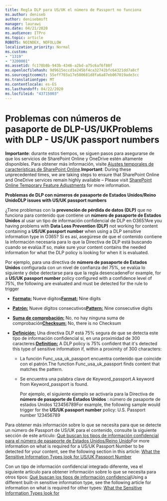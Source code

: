 ```yaml
---
title: Regla DLP para US/UK el número de Passport no funciona
ms.author: deniseb
author: denisebmsft
manager: laurawi
ms.date: 04/21/2020
ms.audience: ITPro
ms.topic: article
ROBOTS: NOINDEX, NOFOLLOW
localization_priority: Normal
ms.custom:
- "1319"
- "3200001"
ms.assetid: fc178b8b-943b-4346-a2bd-a75c6af6f80f
ms.openlocfilehash: 9d9615eccd1e245bf4ca32742bfc64321dd7a8cf
ms.sourcegitcommit: 55eff703a17e500681d8fa6a87eb067019ade3cc
ms.translationtype: MT
ms.contentlocale: es-ES
ms.lasthandoff: 04/22/2020
ms.locfileid: "43715003"
---
```

# <a name="problems-with-dlp---usuk-passport-numbers"></a><span data-ttu-id="dc9da-102">Problemas con números de pasaporte de DLP-US/UK</span><span class="sxs-lookup"><span data-stu-id="dc9da-102">Problems with DLP - US/UK passport numbers</span></span>

<span data-ttu-id="dc9da-103">**Importante**: durante estos tiempos, se siguen pasos para asegurarse de que los servicios de SharePoint Online y OneDrive estén altamente disponibles. Para obtener más información, visite [Ajustes temporales de características de SharePoint Online](https://aka.ms/ODSPAdjustments).</span><span class="sxs-lookup"><span data-stu-id="dc9da-103">**Important**: During these unprecedented times, we are taking steps to ensure that SharePoint Online and OneDrive services remain highly available – Please visit [SharePoint Online Temporary Feature Adjustments](https://aka.ms/ODSPAdjustments) for more information.</span></span>

<span data-ttu-id="dc9da-104">**Problemas de DLP con números de pasaporte de Estados Unidos/Reino Unido**</span><span class="sxs-lookup"><span data-stu-id="dc9da-104">**DLP issues with US/UK passport numbers**</span></span>

<span data-ttu-id="dc9da-105">¿Tiene problemas con la **prevención de pérdida de datos (DLP)** que no funciona para contenido que contiene un **número de pasaporte de Estados Unidos** al usar un tipo de información confidencial de DLP en O365?</span><span class="sxs-lookup"><span data-stu-id="dc9da-105">Are you having problems with **Data Loss Prevention (DLP)** not working for content containing a **US/UK passport number** when using a DLP sensitive information type in O365?</span></span> <span data-ttu-id="dc9da-106">Si es así, asegúrese de que el contenido contiene la información necesaria para lo que la Directiva de DLP está buscando cuando se evalúa.</span><span class="sxs-lookup"><span data-stu-id="dc9da-106">If so, make sure your content contains the needed information for what the DLP policy is looking for when it is evaluated.</span></span>
  
<span data-ttu-id="dc9da-107">Por ejemplo, para una directiva de **número de pasaporte de Estados Unidos** configurada con un nivel de confianza del 75%, se evalúa lo siguiente y debe detectarse para que la regla desencadene</span><span class="sxs-lookup"><span data-stu-id="dc9da-107">For example, for a **US/UK passport number** policy configured with a confidence level of 75%, the following are evaluated and must be detected for the rule to trigger</span></span>
  
- <span data-ttu-id="dc9da-108">**[Formato:](https://docs.microsoft.com/office365/securitycompliance/what-the-sensitive-information-types-look-for#format-77)** Nueve dígitos</span><span class="sxs-lookup"><span data-stu-id="dc9da-108">**[Format:](https://docs.microsoft.com/office365/securitycompliance/what-the-sensitive-information-types-look-for#format-77)** Nine digits</span></span>

- <span data-ttu-id="dc9da-109">**[Patrón:](https://docs.microsoft.com/office365/securitycompliance/what-the-sensitive-information-types-look-for#pattern-77)** Nueve dígitos consecutivos</span><span class="sxs-lookup"><span data-stu-id="dc9da-109">**[Pattern:](https://docs.microsoft.com/office365/securitycompliance/what-the-sensitive-information-types-look-for#pattern-77)** Nine consecutive digits</span></span>

- <span data-ttu-id="dc9da-110">**[Suma de comprobación:](https://docs.microsoft.com/office365/securitycompliance/what-the-sensitive-information-types-look-for#checksum-76)** No, no hay ninguna suma de comprobación</span><span class="sxs-lookup"><span data-stu-id="dc9da-110">**[Checksum:](https://docs.microsoft.com/office365/securitycompliance/what-the-sensitive-information-types-look-for#checksum-76)** No, there is no Checksum</span></span>

- <span data-ttu-id="dc9da-111">**[Definición:](https://docs.microsoft.com/office365/securitycompliance/what-the-sensitive-information-types-look-for#definition-77)** Una directiva DLP está 75% segura de que se detecta este tipo de información confidencial si, en una proximidad de 300 caracteres:</span><span class="sxs-lookup"><span data-stu-id="dc9da-111">**[Definition:](https://docs.microsoft.com/office365/securitycompliance/what-the-sensitive-information-types-look-for#definition-77)** A DLP policy is 75% confident that it's detected this type of sensitive information if, within a proximity of 300 characters:</span></span>

  - <span data-ttu-id="dc9da-112">La función Func_usa_uk_passport encuentra contenido que coincide con el patrón.</span><span class="sxs-lookup"><span data-stu-id="dc9da-112">The function Func_usa_uk_passport finds content that matches the pattern.</span></span>

  - <span data-ttu-id="dc9da-113">Se encuentra una palabra clave de Keyword_passport.</span><span class="sxs-lookup"><span data-stu-id="dc9da-113">A keyword from Keyword_passport is found.</span></span>

    <span data-ttu-id="dc9da-114">Por ejemplo, el siguiente ejemplo se activaría para la Directiva de **número de pasaporte de Estados Unidos** : número de pasaporte de estados Unidos 123456789</span><span class="sxs-lookup"><span data-stu-id="dc9da-114">For example, the following sample would trigger for the **US/UK passport number** policy: U.S. Passport number 123456789</span></span>

<span data-ttu-id="dc9da-115">Para obtener más información sobre lo que se necesita para que se detecte un número de Passport de US/UK para el contenido, consulte la siguiente sección de este artículo: [Qué buscan los tipos de información confidencial para el número de pasaporte de Estados Unidos/Reino Unido](https://docs.microsoft.com/office365/securitycompliance/what-the-sensitive-information-types-look-for#us--uk-passport-number)</span><span class="sxs-lookup"><span data-stu-id="dc9da-115">For more information on what is required for a US/UK Passport Number to be detected for your content, see the following section in this article: [What the Sensitive Information Types look for US/UK Passport Number](https://docs.microsoft.com/office365/securitycompliance/what-the-sensitive-information-types-look-for#us--uk-passport-number)</span></span>
  
<span data-ttu-id="dc9da-116">Con un tipo de información confidencial integrado diferente, vea el siguiente artículo para obtener información sobre lo que se necesita para otros tipos: [Qué buscan los tipos de información confidencial](https://docs.microsoft.com/office365/securitycompliance/what-the-sensitive-information-types-look-for)</span><span class="sxs-lookup"><span data-stu-id="dc9da-116">Using a different built-in sensitive information type, see the following article for information on what is required for other types: [What the Sensitive Information Types look for](https://docs.microsoft.com/office365/securitycompliance/what-the-sensitive-information-types-look-for)</span></span>
  